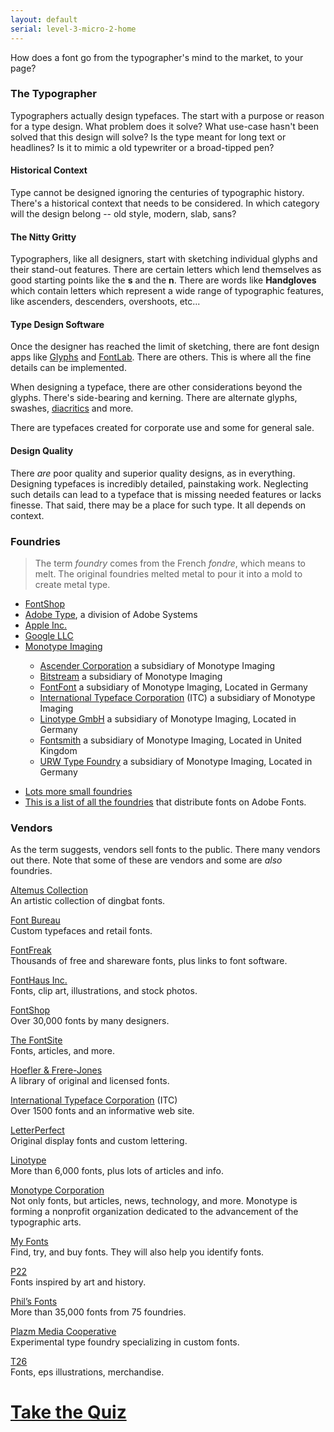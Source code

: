 ```yaml
---
layout: default
serial: level-3-micro-2-home
---
```

How does a font go from the typographer's mind to the market, to your page?

### The Typographer

Typographers actually design typefaces. The start with a purpose or reason for a type design. What problem does it solve? What use-case hasn't been solved that this design will solve? Is the type meant for long text or headlines? Is it to mimic a old typewriter or a broad-tipped pen?

#### Historical Context

Type cannot be designed ignoring the centuries of typographic history. There's a historical context that needs to be considered. In which category will the design belong -- old style, modern, slab, sans?

#### The Nitty Gritty

Typographers, like all designers, start with sketching individual glyphs and their stand-out features. There are certain letters which lend themselves as good starting points like the **s** and the **n**. There are words like **Handgloves** which contain letters which represent a wide range of typographic features, like ascenders, descenders, overshoots, etc...

#### Type Design Software

Once the designer has reached the limit of sketching, there are font design apps like [Glyphs](https://glyphsapp.com) and [FontLab](https://www.fontlab.com). There are others. This is where all the fine details can be implemented.

When designing a typeface, there are other considerations beyond the glyphs. There's side-bearing and kerning. There are alternate glyphs, swashes, [diacritics](https://www.type-together.com/understanding-diacritics) and more.

There are typefaces created for corporate use and some for general sale.

#### Design Quality

There *are* poor quality and superior quality designs, as in everything. Designing typefaces is incredibly detailed, painstaking work. Neglecting such details can lead to a typeface that is missing needed features or lacks finesse. That said, there may be a place for such type. It all depends on context.

### Foundries

> The term *foundry* comes from the French *fondre*, which means to melt. The original foundries melted metal to pour it into a mold to create metal type.

<ul class="hasBullets">
	<li><a href="https://www.fontshop.com" title="FontShop">FontShop</a></li>
	<li><a href="https://en.wikipedia.org/wiki/Apple_Inc." title="Adobe Type">Adobe Type</a>, a division of Adobe Systems</li>
	<li><a href="https://developer.apple.com/videos/play/wwdc2020/10175/" title="Apple Inc.">Apple Inc.</a></li>
	<li><a href="https://fonts.google.com" title="Google LLC">Google LLC</a></li>
	<li><a href="https://www.monotype.com" title="Monotype Imaging">Monotype Imaging</a></li>
	<ul>
		<li><a href="https://www.fontshop.com/foundries/ascender" title="Ascender Corporation">Ascender Corporation</a> a subsidiary of Monotype Imaging</li>
		<li><a href="https://www.myfonts.com/foundry/Bitstream/" title="Bitstream">Bitstream</a> a subsidiary of Monotype Imaging</li>
		<li><a href="https://www.fontshop.com/foundries/fontfont" title="FontFont">FontFont</a> a subsidiary of Monotype Imaging, Located in Germany</li>
		<li><a href="https://en.wikipedia.org/wiki/International_Typeface_Corporation" title="International Typeface Corporation">International Typeface Corporation</a> (ITC) a subsidiary of Monotype Imaging</li>
		<li><a href="https://www.linotype.com" title="Linotype GmbH">Linotype GmbH</a> a subsidiary of Monotype Imaging, Located in Germany</li>
		<li><a href="https://www.fontsmith.com" title="Fontsmith">Fontsmith</a> a subsidiary of Monotype Imaging, Located in United Kingdom</li>
		<li><a href="https://en.wikipedia.org/wiki/URW_Type_Foundry" title="URW Type Foundry">URW Type Foundry</a> a subsidiary of Monotype Imaging, Located in Germany</li>
	</ul>
</ul>

<ul class="hasBullets">
	<li><a href="https://www.fontshop.com/foundries" title="Lots more small foundries">Lots more small foundries</a></li>
	<li><a href="https://fonts.adobe.com/foundries" title="All Adobe Fonts foundries">This is a list of all the foundries</a> that distribute fonts on Adobe Fonts.</li>
</ul>


### Vendors

As the term suggests, vendors sell fonts to the public. There many vendors out there. Note that some of these are vendors and some are *also* foundries.

[Altemus Collection](http://www.Altemus.com)  
An artistic collection of dingbat fonts.

[Font Bureau](http://www.fontbureau.com/)  
Custom typefaces and retail fonts.

[FontFreak](http://www.FontFreak.com)  
Thousands of free and shareware fonts, plus links to font software.

[FontHaus Inc.](http://www.FontHaus.com)  
Fonts, clip art, illustrations, and stock photos.

[FontShop](http://www.FontShop.com)  
Over 30,000 fonts by many designers.

[The FontSite](http://www.FontSite.com)  
Fonts, articles, and more.

[Hoefler & Frere-Jones](http://www.Typography.com)  
A library of original and licensed fonts.

[International Typeface Corporation](http://www.ITCfonts.com) (ITC)  
Over 1500 fonts and an informative web site.

[LetterPerfect](http://www.Letterspace.com)  
Original display fonts and custom lettering.

[Linotype](http://www.Linotype.com)  
More than 6,000 fonts, plus lots of articles and info.

[Monotype Corporation](http://www.Fonts.com)  
Not only fonts, but articles, news, technology, and more. Monotype is forming a nonprofit organization dedicated to the advancement of the typographic arts.

[My Fonts](http://www.MyFonts.com)  
Find, try, and buy fonts. They will also help you identify fonts.

[P22](http://www.p22.com)  
Fonts inspired by art and history.

[Phil’s Fonts](http://www.PhilsFonts.com)  
More than 35,000 fonts from 75 foundries.

[Plazm Media Cooperative](http://www.Plazm.com)  
Experimental type foundry specializing in custom fonts.

[T26](http://www.T26.com)  
Fonts, eps illustrations, merchandise.

# [Take the Quiz](https://brightspace.algonquincollege.com/d2l/home)